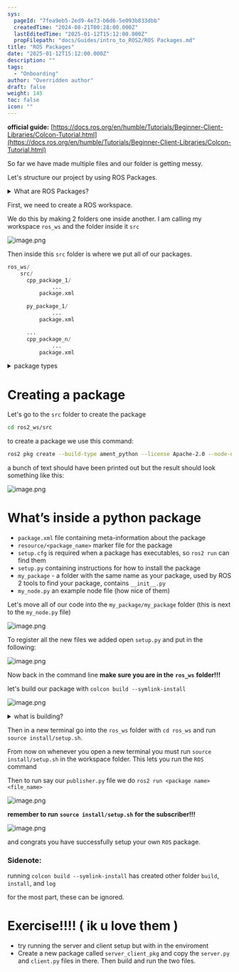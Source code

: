 ```yaml
---
sys:
  pageId: "7fea9eb5-2ed9-4e73-b6d6-5e093b833dbb"
  createdTime: "2024-08-21T00:28:00.000Z"
  lastEditedTime: "2025-01-12T15:12:00.000Z"
  propFilepath: "docs/Guides/intro_to_ROS2/ROS Packages.md"
title: "ROS Packages"
date: "2025-01-12T15:12:00.000Z"
description: ""
tags:
  - "Onboarding"
author: "Overridden author"
draft: false
weight: 145
toc: false
icon: ""
---
```


**official guide:** [https://docs.ros.org/en/humble/Tutorials/Beginner-Client-Libraries/Colcon-Tutorial.html](https://docs.ros.org/en/humble/Tutorials/Beginner-Client-Libraries/Colcon-Tutorial.html)

So far we have made multiple files and our folder is getting messy.

Let's structure our project by using ROS Packages.

<details>

<summary>What are ROS Packages?</summary>

ROS Packages are, as the name implies, packages of code that are highly sharable between ROS developers.

They consist of a folder, `package.xml` file, and source code

```python
      cpp_package_1/
		      ... imagine much code files here ..
          package.xml
```

</details>

First, we need to create a ROS workspace.

We do this by making 2 folders one inside another. I am calling my workspace `ros_ws` and the folder inside it `src`

![image.png](https://prod-files-secure.s3.us-west-2.amazonaws.com/d518164a-d88e-44d1-a4ee-3adb3bd8bce0/70706947-fd18-4537-a67b-e12946812d31/image.png?X-Amz-Algorithm=AWS4-HMAC-SHA256&X-Amz-Content-Sha256=UNSIGNED-PAYLOAD&X-Amz-Credential=ASIAZI2LB466QV5M4SBU%2F20250215%2Fus-west-2%2Fs3%2Faws4_request&X-Amz-Date=20250215T110124Z&X-Amz-Expires=3600&X-Amz-Security-Token=IQoJb3JpZ2luX2VjEBoaCXVzLXdlc3QtMiJHMEUCIFu%2B2jVxtyNH24gjIvyP9gimy5%2Fkc%2FG0WeY69aBOlipzAiEAy8oaOMUuKX67WjigOo11YXW8RnolNr0Uxijbdn2TA6oq%2FwMIQxAAGgw2Mzc0MjMxODM4MDUiDL00F9fABUE3w8D7pCrcAzCY%2B0cX63j9mLKDD6uV%2BGiGNn%2Be0XguQ106ybwCPdsOddk0a38TWDaKHsHm5Ow7mAlXrWn%2B8Q73LdYohW38D4hvxn%2FVbxui2AjoXKLLvqIpYVUGsVrxpn0Nst8RvTfSGzw22PSJlDrYiVhSRI3o7SfU%2FSL7VFjgubZZg%2FmzGA71PRhg%2FPTpDXVjIV3CYrNUfGnpOl9Phjkdzy8uz1Sh5iBzGsu8R2oJUgdAT0xf7p35Gj9NejA16sJI7Nv5YtJuosagWAEUcF2JCKlvd0NOIWMlA2KNpJoUpsckmoW8tsHfrt2WFo9eLbflaJzf6pymC5l7cS4zs9llf1s5JhvFhqgawyz0hGTwIQcaLV5gvX9CfZqLXppr28FEl%2BxOid6Nvotme7FROeVq%2FdX2Vl%2BHWQVem6HDp5KKVb7fUcpAWCgBkuVDgETb6W9xwf8DTViGlvojSB5LbgpqtmHJ8xxqHo7H36O%2FANkKbxg8pxLpq1mP2AOlgjFF5SFz2%2F8q0eePk%2BY1kEicBaEys04BhBuxnUukmSxfkciyClotSeSkvjUws6JewaXcptpBim8mQtvptwhaxOtSOyjLYaUI%2F7eetc1y0qQhsrqC%2FJTlu272Q2hqfuZTZepdIx4e0GPHMNO%2Bwb0GOqUBq5IPZmy44vXhZyzNapYOglazvc5rDh%2FQ%2Bi8evXXAIBlw8Hr4fJNETzhaYlkfLWbXmeNQhfB1pfd2mvJN1cf%2FTFb7dd69zZmmNl0hWKEMUr9ZY79neviYh4ZyBl9WEkqY1sWkbJr2SZU5x0XMRIJwkvIcHKx1hZAn8KEy8%2FOLlHug60lJ6Dcx4VRyEumPbutjLi%2BEOhV9Z3xgWjxubfuL3m1T26k6&X-Amz-Signature=ddc0292dc9a860378e5d949b4f3b3ae30849b0db32cf99fa1297276830c0e7fc&X-Amz-SignedHeaders=host&x-id=GetObject)

Then inside this `src` folder is where we put all of our packages.

```python
ros_ws/
    src/
      cpp_package_1/
		      ...
          package.xml

      py_package_1/
		      ...
          package.xml

      ...
      cpp_package_n/
		      ...
          package.xml

```

<details>

<summary>package types</summary>

packages can be either `C++` or python.

the intern file structure is different for each but for this guide we will stick to creating python packages

</details>

# Creating a package

Let's go to the `src` folder to create the package

```bash
cd ros2_ws/src
```

to create a package we use this command:

```bash
ros2 pkg create --build-type ament_python --license Apache-2.0 --node-name my_node my_package
```

a bunch of text should have been printed out but the result should look something like this:

![image.png](https://prod-files-secure.s3.us-west-2.amazonaws.com/d518164a-d88e-44d1-a4ee-3adb3bd8bce0/e6cf1e3f-8512-4a3e-b131-079f800bf3e8/image.png?X-Amz-Algorithm=AWS4-HMAC-SHA256&X-Amz-Content-Sha256=UNSIGNED-PAYLOAD&X-Amz-Credential=ASIAZI2LB466QV5M4SBU%2F20250215%2Fus-west-2%2Fs3%2Faws4_request&X-Amz-Date=20250215T110124Z&X-Amz-Expires=3600&X-Amz-Security-Token=IQoJb3JpZ2luX2VjEBoaCXVzLXdlc3QtMiJHMEUCIFu%2B2jVxtyNH24gjIvyP9gimy5%2Fkc%2FG0WeY69aBOlipzAiEAy8oaOMUuKX67WjigOo11YXW8RnolNr0Uxijbdn2TA6oq%2FwMIQxAAGgw2Mzc0MjMxODM4MDUiDL00F9fABUE3w8D7pCrcAzCY%2B0cX63j9mLKDD6uV%2BGiGNn%2Be0XguQ106ybwCPdsOddk0a38TWDaKHsHm5Ow7mAlXrWn%2B8Q73LdYohW38D4hvxn%2FVbxui2AjoXKLLvqIpYVUGsVrxpn0Nst8RvTfSGzw22PSJlDrYiVhSRI3o7SfU%2FSL7VFjgubZZg%2FmzGA71PRhg%2FPTpDXVjIV3CYrNUfGnpOl9Phjkdzy8uz1Sh5iBzGsu8R2oJUgdAT0xf7p35Gj9NejA16sJI7Nv5YtJuosagWAEUcF2JCKlvd0NOIWMlA2KNpJoUpsckmoW8tsHfrt2WFo9eLbflaJzf6pymC5l7cS4zs9llf1s5JhvFhqgawyz0hGTwIQcaLV5gvX9CfZqLXppr28FEl%2BxOid6Nvotme7FROeVq%2FdX2Vl%2BHWQVem6HDp5KKVb7fUcpAWCgBkuVDgETb6W9xwf8DTViGlvojSB5LbgpqtmHJ8xxqHo7H36O%2FANkKbxg8pxLpq1mP2AOlgjFF5SFz2%2F8q0eePk%2BY1kEicBaEys04BhBuxnUukmSxfkciyClotSeSkvjUws6JewaXcptpBim8mQtvptwhaxOtSOyjLYaUI%2F7eetc1y0qQhsrqC%2FJTlu272Q2hqfuZTZepdIx4e0GPHMNO%2Bwb0GOqUBq5IPZmy44vXhZyzNapYOglazvc5rDh%2FQ%2Bi8evXXAIBlw8Hr4fJNETzhaYlkfLWbXmeNQhfB1pfd2mvJN1cf%2FTFb7dd69zZmmNl0hWKEMUr9ZY79neviYh4ZyBl9WEkqY1sWkbJr2SZU5x0XMRIJwkvIcHKx1hZAn8KEy8%2FOLlHug60lJ6Dcx4VRyEumPbutjLi%2BEOhV9Z3xgWjxubfuL3m1T26k6&X-Amz-Signature=fe15f43b3478d9881bfa58157e59dc9723d903cb83edd52264e07c37e3a08f74&X-Amz-SignedHeaders=host&x-id=GetObject)

# What’s inside a python package

- `package.xml` file containing meta-information about the package
- `resource/<package_name>` marker file for the package
- `setup.cfg` is required when a package has executables, so `ros2 run` can find them
- `setup.py` containing instructions for how to install the package
- `my_package` - a folder with the same name as your package, used by ROS 2 tools to find your package, contains `__init__.py`
- `my_node.py` an example node file (how nice of them)

Let's move all of our code into the `my_package/my_package` folder (this is next to the `my_node.py` file)

![image.png](https://prod-files-secure.s3.us-west-2.amazonaws.com/d518164a-d88e-44d1-a4ee-3adb3bd8bce0/9ce58f11-0da9-4d3e-b86d-506a9685d378/image.png?X-Amz-Algorithm=AWS4-HMAC-SHA256&X-Amz-Content-Sha256=UNSIGNED-PAYLOAD&X-Amz-Credential=ASIAZI2LB466QV5M4SBU%2F20250215%2Fus-west-2%2Fs3%2Faws4_request&X-Amz-Date=20250215T110124Z&X-Amz-Expires=3600&X-Amz-Security-Token=IQoJb3JpZ2luX2VjEBoaCXVzLXdlc3QtMiJHMEUCIFu%2B2jVxtyNH24gjIvyP9gimy5%2Fkc%2FG0WeY69aBOlipzAiEAy8oaOMUuKX67WjigOo11YXW8RnolNr0Uxijbdn2TA6oq%2FwMIQxAAGgw2Mzc0MjMxODM4MDUiDL00F9fABUE3w8D7pCrcAzCY%2B0cX63j9mLKDD6uV%2BGiGNn%2Be0XguQ106ybwCPdsOddk0a38TWDaKHsHm5Ow7mAlXrWn%2B8Q73LdYohW38D4hvxn%2FVbxui2AjoXKLLvqIpYVUGsVrxpn0Nst8RvTfSGzw22PSJlDrYiVhSRI3o7SfU%2FSL7VFjgubZZg%2FmzGA71PRhg%2FPTpDXVjIV3CYrNUfGnpOl9Phjkdzy8uz1Sh5iBzGsu8R2oJUgdAT0xf7p35Gj9NejA16sJI7Nv5YtJuosagWAEUcF2JCKlvd0NOIWMlA2KNpJoUpsckmoW8tsHfrt2WFo9eLbflaJzf6pymC5l7cS4zs9llf1s5JhvFhqgawyz0hGTwIQcaLV5gvX9CfZqLXppr28FEl%2BxOid6Nvotme7FROeVq%2FdX2Vl%2BHWQVem6HDp5KKVb7fUcpAWCgBkuVDgETb6W9xwf8DTViGlvojSB5LbgpqtmHJ8xxqHo7H36O%2FANkKbxg8pxLpq1mP2AOlgjFF5SFz2%2F8q0eePk%2BY1kEicBaEys04BhBuxnUukmSxfkciyClotSeSkvjUws6JewaXcptpBim8mQtvptwhaxOtSOyjLYaUI%2F7eetc1y0qQhsrqC%2FJTlu272Q2hqfuZTZepdIx4e0GPHMNO%2Bwb0GOqUBq5IPZmy44vXhZyzNapYOglazvc5rDh%2FQ%2Bi8evXXAIBlw8Hr4fJNETzhaYlkfLWbXmeNQhfB1pfd2mvJN1cf%2FTFb7dd69zZmmNl0hWKEMUr9ZY79neviYh4ZyBl9WEkqY1sWkbJr2SZU5x0XMRIJwkvIcHKx1hZAn8KEy8%2FOLlHug60lJ6Dcx4VRyEumPbutjLi%2BEOhV9Z3xgWjxubfuL3m1T26k6&X-Amz-Signature=3f45c5353dbaa23aba746e5fec0fb49e5b291f81386c3171fc5519d49430c68c&X-Amz-SignedHeaders=host&x-id=GetObject)

To register all the new files we added open `setup.py` and put in the following:

![image.png](https://prod-files-secure.s3.us-west-2.amazonaws.com/d518164a-d88e-44d1-a4ee-3adb3bd8bce0/1cd7c262-4cae-4496-9d75-c178537d24a2/image.png?X-Amz-Algorithm=AWS4-HMAC-SHA256&X-Amz-Content-Sha256=UNSIGNED-PAYLOAD&X-Amz-Credential=ASIAZI2LB466QV5M4SBU%2F20250215%2Fus-west-2%2Fs3%2Faws4_request&X-Amz-Date=20250215T110124Z&X-Amz-Expires=3600&X-Amz-Security-Token=IQoJb3JpZ2luX2VjEBoaCXVzLXdlc3QtMiJHMEUCIFu%2B2jVxtyNH24gjIvyP9gimy5%2Fkc%2FG0WeY69aBOlipzAiEAy8oaOMUuKX67WjigOo11YXW8RnolNr0Uxijbdn2TA6oq%2FwMIQxAAGgw2Mzc0MjMxODM4MDUiDL00F9fABUE3w8D7pCrcAzCY%2B0cX63j9mLKDD6uV%2BGiGNn%2Be0XguQ106ybwCPdsOddk0a38TWDaKHsHm5Ow7mAlXrWn%2B8Q73LdYohW38D4hvxn%2FVbxui2AjoXKLLvqIpYVUGsVrxpn0Nst8RvTfSGzw22PSJlDrYiVhSRI3o7SfU%2FSL7VFjgubZZg%2FmzGA71PRhg%2FPTpDXVjIV3CYrNUfGnpOl9Phjkdzy8uz1Sh5iBzGsu8R2oJUgdAT0xf7p35Gj9NejA16sJI7Nv5YtJuosagWAEUcF2JCKlvd0NOIWMlA2KNpJoUpsckmoW8tsHfrt2WFo9eLbflaJzf6pymC5l7cS4zs9llf1s5JhvFhqgawyz0hGTwIQcaLV5gvX9CfZqLXppr28FEl%2BxOid6Nvotme7FROeVq%2FdX2Vl%2BHWQVem6HDp5KKVb7fUcpAWCgBkuVDgETb6W9xwf8DTViGlvojSB5LbgpqtmHJ8xxqHo7H36O%2FANkKbxg8pxLpq1mP2AOlgjFF5SFz2%2F8q0eePk%2BY1kEicBaEys04BhBuxnUukmSxfkciyClotSeSkvjUws6JewaXcptpBim8mQtvptwhaxOtSOyjLYaUI%2F7eetc1y0qQhsrqC%2FJTlu272Q2hqfuZTZepdIx4e0GPHMNO%2Bwb0GOqUBq5IPZmy44vXhZyzNapYOglazvc5rDh%2FQ%2Bi8evXXAIBlw8Hr4fJNETzhaYlkfLWbXmeNQhfB1pfd2mvJN1cf%2FTFb7dd69zZmmNl0hWKEMUr9ZY79neviYh4ZyBl9WEkqY1sWkbJr2SZU5x0XMRIJwkvIcHKx1hZAn8KEy8%2FOLlHug60lJ6Dcx4VRyEumPbutjLi%2BEOhV9Z3xgWjxubfuL3m1T26k6&X-Amz-Signature=39bd3828e59c4933e7b45869f6936a985a255a45b60dadb8ba462a1ffb62886a&X-Amz-SignedHeaders=host&x-id=GetObject)

Now back in the command line **make sure you are in the** **`ros_ws`** **folder!!!**

let's build our package with `colcon build --symlink-install`

![image.png](https://prod-files-secure.s3.us-west-2.amazonaws.com/d518164a-d88e-44d1-a4ee-3adb3bd8bce0/2f2a0d27-b173-48fd-b189-5f5c0ce65619/image.png?X-Amz-Algorithm=AWS4-HMAC-SHA256&X-Amz-Content-Sha256=UNSIGNED-PAYLOAD&X-Amz-Credential=ASIAZI2LB466QV5M4SBU%2F20250215%2Fus-west-2%2Fs3%2Faws4_request&X-Amz-Date=20250215T110124Z&X-Amz-Expires=3600&X-Amz-Security-Token=IQoJb3JpZ2luX2VjEBoaCXVzLXdlc3QtMiJHMEUCIFu%2B2jVxtyNH24gjIvyP9gimy5%2Fkc%2FG0WeY69aBOlipzAiEAy8oaOMUuKX67WjigOo11YXW8RnolNr0Uxijbdn2TA6oq%2FwMIQxAAGgw2Mzc0MjMxODM4MDUiDL00F9fABUE3w8D7pCrcAzCY%2B0cX63j9mLKDD6uV%2BGiGNn%2Be0XguQ106ybwCPdsOddk0a38TWDaKHsHm5Ow7mAlXrWn%2B8Q73LdYohW38D4hvxn%2FVbxui2AjoXKLLvqIpYVUGsVrxpn0Nst8RvTfSGzw22PSJlDrYiVhSRI3o7SfU%2FSL7VFjgubZZg%2FmzGA71PRhg%2FPTpDXVjIV3CYrNUfGnpOl9Phjkdzy8uz1Sh5iBzGsu8R2oJUgdAT0xf7p35Gj9NejA16sJI7Nv5YtJuosagWAEUcF2JCKlvd0NOIWMlA2KNpJoUpsckmoW8tsHfrt2WFo9eLbflaJzf6pymC5l7cS4zs9llf1s5JhvFhqgawyz0hGTwIQcaLV5gvX9CfZqLXppr28FEl%2BxOid6Nvotme7FROeVq%2FdX2Vl%2BHWQVem6HDp5KKVb7fUcpAWCgBkuVDgETb6W9xwf8DTViGlvojSB5LbgpqtmHJ8xxqHo7H36O%2FANkKbxg8pxLpq1mP2AOlgjFF5SFz2%2F8q0eePk%2BY1kEicBaEys04BhBuxnUukmSxfkciyClotSeSkvjUws6JewaXcptpBim8mQtvptwhaxOtSOyjLYaUI%2F7eetc1y0qQhsrqC%2FJTlu272Q2hqfuZTZepdIx4e0GPHMNO%2Bwb0GOqUBq5IPZmy44vXhZyzNapYOglazvc5rDh%2FQ%2Bi8evXXAIBlw8Hr4fJNETzhaYlkfLWbXmeNQhfB1pfd2mvJN1cf%2FTFb7dd69zZmmNl0hWKEMUr9ZY79neviYh4ZyBl9WEkqY1sWkbJr2SZU5x0XMRIJwkvIcHKx1hZAn8KEy8%2FOLlHug60lJ6Dcx4VRyEumPbutjLi%2BEOhV9Z3xgWjxubfuL3m1T26k6&X-Amz-Signature=fc18b753f97cd670f5c5231bd3483e062f6d4debb3499544d01c75064a91ee2e&X-Amz-SignedHeaders=host&x-id=GetObject)

<details>

<summary>what is building?</summary>

if you are a CS major at Rose-Hulman you will learn the answer to this in CSSE132

but TLDR; is it combines all the code files into one program that can be run easily 

</details>

Then in a new terminal go into the `ros_ws` folder with `cd ros_ws` and run `source install/setup.sh`. 

From now on whenever you open a new terminal you must run `source install/setup.sh` in the workspace folder. This lets you run the `ROS` command

Then to run say our `publisher.py` file we do `ros2 run <package name> <file_name>`

![image.png](https://prod-files-secure.s3.us-west-2.amazonaws.com/d518164a-d88e-44d1-a4ee-3adb3bd8bce0/4f4b1219-3a44-4632-aa0a-ce3471699f59/image.png?X-Amz-Algorithm=AWS4-HMAC-SHA256&X-Amz-Content-Sha256=UNSIGNED-PAYLOAD&X-Amz-Credential=ASIAZI2LB466QV5M4SBU%2F20250215%2Fus-west-2%2Fs3%2Faws4_request&X-Amz-Date=20250215T110124Z&X-Amz-Expires=3600&X-Amz-Security-Token=IQoJb3JpZ2luX2VjEBoaCXVzLXdlc3QtMiJHMEUCIFu%2B2jVxtyNH24gjIvyP9gimy5%2Fkc%2FG0WeY69aBOlipzAiEAy8oaOMUuKX67WjigOo11YXW8RnolNr0Uxijbdn2TA6oq%2FwMIQxAAGgw2Mzc0MjMxODM4MDUiDL00F9fABUE3w8D7pCrcAzCY%2B0cX63j9mLKDD6uV%2BGiGNn%2Be0XguQ106ybwCPdsOddk0a38TWDaKHsHm5Ow7mAlXrWn%2B8Q73LdYohW38D4hvxn%2FVbxui2AjoXKLLvqIpYVUGsVrxpn0Nst8RvTfSGzw22PSJlDrYiVhSRI3o7SfU%2FSL7VFjgubZZg%2FmzGA71PRhg%2FPTpDXVjIV3CYrNUfGnpOl9Phjkdzy8uz1Sh5iBzGsu8R2oJUgdAT0xf7p35Gj9NejA16sJI7Nv5YtJuosagWAEUcF2JCKlvd0NOIWMlA2KNpJoUpsckmoW8tsHfrt2WFo9eLbflaJzf6pymC5l7cS4zs9llf1s5JhvFhqgawyz0hGTwIQcaLV5gvX9CfZqLXppr28FEl%2BxOid6Nvotme7FROeVq%2FdX2Vl%2BHWQVem6HDp5KKVb7fUcpAWCgBkuVDgETb6W9xwf8DTViGlvojSB5LbgpqtmHJ8xxqHo7H36O%2FANkKbxg8pxLpq1mP2AOlgjFF5SFz2%2F8q0eePk%2BY1kEicBaEys04BhBuxnUukmSxfkciyClotSeSkvjUws6JewaXcptpBim8mQtvptwhaxOtSOyjLYaUI%2F7eetc1y0qQhsrqC%2FJTlu272Q2hqfuZTZepdIx4e0GPHMNO%2Bwb0GOqUBq5IPZmy44vXhZyzNapYOglazvc5rDh%2FQ%2Bi8evXXAIBlw8Hr4fJNETzhaYlkfLWbXmeNQhfB1pfd2mvJN1cf%2FTFb7dd69zZmmNl0hWKEMUr9ZY79neviYh4ZyBl9WEkqY1sWkbJr2SZU5x0XMRIJwkvIcHKx1hZAn8KEy8%2FOLlHug60lJ6Dcx4VRyEumPbutjLi%2BEOhV9Z3xgWjxubfuL3m1T26k6&X-Amz-Signature=47a8c2a42440704b5b6e307a3a0375447667710bb10088a2f788d63e7d141432&X-Amz-SignedHeaders=host&x-id=GetObject)

**remember to run** **`source install/setup.sh`** **for the subscriber!!!**

![image.png](https://prod-files-secure.s3.us-west-2.amazonaws.com/d518164a-d88e-44d1-a4ee-3adb3bd8bce0/02121119-dad4-49ec-8356-c956108b4243/image.png?X-Amz-Algorithm=AWS4-HMAC-SHA256&X-Amz-Content-Sha256=UNSIGNED-PAYLOAD&X-Amz-Credential=ASIAZI2LB466QV5M4SBU%2F20250215%2Fus-west-2%2Fs3%2Faws4_request&X-Amz-Date=20250215T110124Z&X-Amz-Expires=3600&X-Amz-Security-Token=IQoJb3JpZ2luX2VjEBoaCXVzLXdlc3QtMiJHMEUCIFu%2B2jVxtyNH24gjIvyP9gimy5%2Fkc%2FG0WeY69aBOlipzAiEAy8oaOMUuKX67WjigOo11YXW8RnolNr0Uxijbdn2TA6oq%2FwMIQxAAGgw2Mzc0MjMxODM4MDUiDL00F9fABUE3w8D7pCrcAzCY%2B0cX63j9mLKDD6uV%2BGiGNn%2Be0XguQ106ybwCPdsOddk0a38TWDaKHsHm5Ow7mAlXrWn%2B8Q73LdYohW38D4hvxn%2FVbxui2AjoXKLLvqIpYVUGsVrxpn0Nst8RvTfSGzw22PSJlDrYiVhSRI3o7SfU%2FSL7VFjgubZZg%2FmzGA71PRhg%2FPTpDXVjIV3CYrNUfGnpOl9Phjkdzy8uz1Sh5iBzGsu8R2oJUgdAT0xf7p35Gj9NejA16sJI7Nv5YtJuosagWAEUcF2JCKlvd0NOIWMlA2KNpJoUpsckmoW8tsHfrt2WFo9eLbflaJzf6pymC5l7cS4zs9llf1s5JhvFhqgawyz0hGTwIQcaLV5gvX9CfZqLXppr28FEl%2BxOid6Nvotme7FROeVq%2FdX2Vl%2BHWQVem6HDp5KKVb7fUcpAWCgBkuVDgETb6W9xwf8DTViGlvojSB5LbgpqtmHJ8xxqHo7H36O%2FANkKbxg8pxLpq1mP2AOlgjFF5SFz2%2F8q0eePk%2BY1kEicBaEys04BhBuxnUukmSxfkciyClotSeSkvjUws6JewaXcptpBim8mQtvptwhaxOtSOyjLYaUI%2F7eetc1y0qQhsrqC%2FJTlu272Q2hqfuZTZepdIx4e0GPHMNO%2Bwb0GOqUBq5IPZmy44vXhZyzNapYOglazvc5rDh%2FQ%2Bi8evXXAIBlw8Hr4fJNETzhaYlkfLWbXmeNQhfB1pfd2mvJN1cf%2FTFb7dd69zZmmNl0hWKEMUr9ZY79neviYh4ZyBl9WEkqY1sWkbJr2SZU5x0XMRIJwkvIcHKx1hZAn8KEy8%2FOLlHug60lJ6Dcx4VRyEumPbutjLi%2BEOhV9Z3xgWjxubfuL3m1T26k6&X-Amz-Signature=41e5c090d80aa428aff7da2882ca0e14baaf7cba469236e2ce01821e807a84a8&X-Amz-SignedHeaders=host&x-id=GetObject)

and congrats you have successfully setup your own `ROS` package.

### Sidenote:

running `colcon build --symlink-install` has created other folder `build`, `install`, and `log`

for the most part, these can be ignored.

# Exercise!!!! ( ik u love them )

- try running the server and client setup but with in the enviroment
- Create a new package called `server_client_pkg` and copy the `server.py` and `client.py` files in there. Then build and run the two files.
